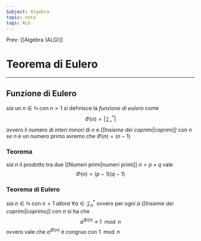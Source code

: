 ```yaml
---
Subject: Algebra
topic: nota
tags: ALG
---
```


Prev: [[Algebra (ALG)]]

# Teorema di Eulero
---
## Funzione di Eulero
_sia_ un  $n\in \mathbb{N}$ con $n>1$ si definisce la _funzione di euloro_ come 
$$\Phi(n) = |\mathcal{Z_{n}^{*}}|$$
ovvero il numero di _interi minori_ di $n$ e _[[Insieme dei coprimi|coprimi]]_ con $n$
_se_ $n$ è un numero primo avremo che $\Phi(n)= (n-1)$ 

### Teorema
_sia_ $n$ il prodotto tra due [[Numeri primi|numeri primi]] $n =p\times q$
vale $$\Phi(n) = (p-1)(q-1)$$

### Teorema di Eulero
_sia_ $n \in \mathbb{N}$ con $n>1$ 
_allora_ $\forall a \in \mathcal{Z}_n^*$ ovvero per ogni $a$ _[[Insieme dei coprimi|coprimo]]_ con $n$
si ha che 
$$a^{\Phi(n)}\equiv 1 \mod n$$
ovvero vale che $a^{\Phi(n)}$ è congruo con $1 \mod n$